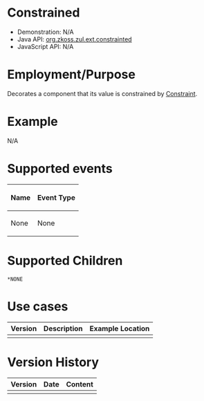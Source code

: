 

# Constrained

- Demonstration: N/A
- Java API: [org.zkoss.zul.ext.constrainted](https://www.zkoss.org/javadoc/latest/zk/org/zkoss/zul/ext/constrainted.html)
- JavaScript API: N/A

# Employment/Purpose

Decorates a component that its value is constrained by [ Constraint]({{site.baseurl}}/zk_component_ref/supporting_classes/constraint).

# Example

N/A

# Supported events

<table>
<thead>
<tr class="header">
<th><center>
<p>Name</p>
</center></th>
<th><center>
<p>Event Type</p>
</center></th>
</tr>
</thead>
<tbody>
<tr class="odd">
<td><p>None</p></td>
<td><p>None</p></td>
</tr>
</tbody>
</table>

# Supported Children

`*NONE`

# Use cases

| Version | Description | Example Location |
|---------|-------------|------------------|
|         |             |                  |

# Version History

| Version | Date | Content |
|---------|------|---------|
|         |      |         |


